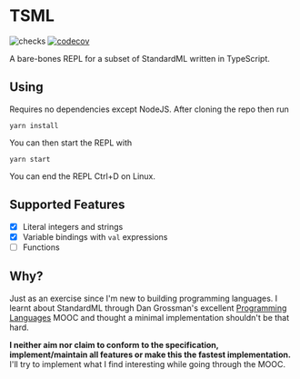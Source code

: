 # TSML

![checks](https://img.shields.io/github/checks-status/mayant15/tsml/main)
[![codecov](https://codecov.io/gh/mayant15/tsml/branch/main/graph/badge.svg?token=L2NASHZHZK)](https://codecov.io/gh/mayant15/tsml)

A bare-bones REPL for a subset of StandardML written in TypeScript.

## Using

Requires no dependencies except NodeJS. After cloning the repo then run

```
yarn install
```

You can then start the REPL with

```
yarn start
```

You can end the REPL Ctrl+D on Linux.

## Supported Features

- [x] Literal integers and strings
- [x] Variable bindings with `val` expressions
- [ ] Functions

## Why?

Just as an exercise since I'm new to building programming languages. I learnt about StandardML through Dan Grossman's excellent [Programming Languages](https://www.coursera.org/learn/programming-languages?) MOOC and thought a minimal implementation shouldn't be that hard.

**I neither aim nor claim to conform to the specification, implement/maintain all features or make this the fastest implementation.** I'll try to implement what I find interesting while going through the MOOC.
